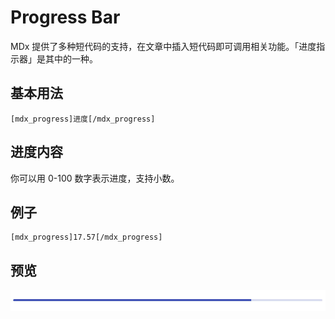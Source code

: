 # Progress Bar

MDx 提供了多种短代码的支持，在文章中插入短代码即可调用相关功能。「进度指示器」是其中的一种。

## 基本用法

```
[mdx_progress]进度[/mdx_progress]
```
## 进度内容

你可以用 0-100 数字表示进度，支持小数。

## 例子

```
[mdx_progress]17.57[/mdx_progress]
```

## 预览

![Preview](../img/progress.jpg)
